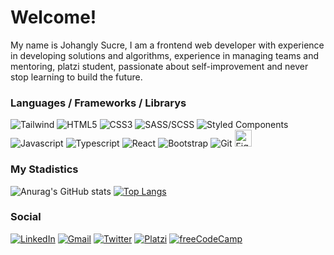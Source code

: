 # Welcome!

My name is Johangly Sucre, I am a frontend web developer with experience in developing solutions and algorithms, experience in managing teams and mentoring, platzi student, passionate about self-improvement and never stop learning to build the future.

### Languages / Frameworks / Librarys

<p>
  <img alt="Tailwind" src="https://img.shields.io/badge/-Tailwind-%23333333.svg?&style=for-the-badge&logo=tailwindcss&logoColor=07B6D5" />
  <img alt="HTML5" src="https://img.shields.io/badge/-HTML5-%23E34F26.svg?&style=for-the-badge&logo=HTML5&logoColor=white" />
  <img alt="CSS3" src="https://img.shields.io/badge/-Css3-%231572B6.svg?&style=for-the-badge&logo=css3&logoColor=white" />
  <img alt="SASS/SCSS" src="https://img.shields.io/badge/-SASS/SCSS-%23CC6699.svg?&style=for-the-badge&logo=SASS&logoColor=white" />
  <img alt="Styled Components" src="https://img.shields.io/badge/-Styled_Components-%23db7092.svg?&style=for-the-badge&logo=styled-components&logoColor=white" />
  <img alt="Javascript" src="https://img.shields.io/badge/-JavaScript-%23F7DF1E.svg?&style=for-the-badge&logo=javascript&logoColor=333" />
  <img alt="Typescript" src="https://img.shields.io/badge/-TypeScript-%234488ee.svg?&style=for-the-badge&logo=typescript&logoColor=white" />
<!--   <img alt="Webpack" src="https://img.shields.io/badge/-Webpack-8DD6F9?style=flat-square&logo=webpack&logoColor=white" /> -->
<!--   <img alt="Nodejs" src="https://camo.githubusercontent.com/16c921bc8fbac9756892f9344acbe27a5be09b60671d9db1fc8a6cb33b5cccd6/68747470733a2f2f696d672e736869656c64732e696f2f62616467652f2d4e6f64652e6a732d3343383733413f7374796c653d666c6174266c6f676f3d4e6f64652e6a73266c6f676f436f6c6f723d7768697465" /> -->
  <img alt="React" src="https://img.shields.io/badge/-React-%2345b8d8.svg?&style=for-the-badge&logo=react&logoColor=white" />
<!--   <img alt="React Router" src="https://img.shields.io/badge/-React_Router-CA4245?style=flat-square&logo=react-router&logoColor=white" /> -->
<!--   <img alt="Redux" src="https://img.shields.io/badge/-Redux-764ABC?style=flat-square&logo=redux&logoColor=white" /> -->
  <img alt="Bootstrap" src="https://img.shields.io/badge/-Bootstrap-%23712CF9.svg?&style=for-the-badge&logo=bootstrap&logoColor=white" />
<!--   <img alt="Postman" src="https://img.shields.io/badge/-Postman-FF6C37?style=flat-square&logo=postman&logoColor=white" /> -->
<!--   <img alt="MySQL" src="https://img.shields.io/badge/MySQL-00000F?style=for-the-badge&logo=mysql&logoColor=white" width="81px" height="20px"/> -->
<!--   <img alt="MongoDB" src="https://img.shields.io/badge/MongoDB-4EA94B?style=for-the-badge&logo=mongodb&logoColor=white" width="81px" height="20px"/> -->
<!--   <img alt="Postgres" src="https://img.shields.io/badge/PostgreSQL-316192?style=for-the-badge&logo=postgresql&logoColor=white" width="81px" height="20px"/> -->
<!--   <img alt="SQLite" src="https://img.shields.io/badge/SQLite-07405E?style=for-the-badge&logo=sqlite&logoColor=white" width="81px" height="20px"/> -->
<!--   <img alt="Sequelize" src="https://img.shields.io/badge/sequelize-323330?style=for-the-badge&logo=sequelize&logoColor=blue" width="81px" height="20px"/> -->
  <img alt="Git" src="https://img.shields.io/badge/-Git-%23F05032.svg?&style=for-the-badge&logo=git&logoColor=white" />
  <img alt="Figma" style="width:27px" src="https://raw.githubusercontent.com/rahulbanerjee26/githubAboutMeGenerator/main/icons/figma.svg" />
  
<!--   <img alt="Npm" src="https://img.shields.io/badge/-NPM-CB3837?style=flat-square&logo=npm&logoColor=white" /> -->
<!--   <img alt="Vercel" src="https://img.shields.io/badge/-Vercel-000000?style=flat-square&logo=vercel&logoColor=white" /> -->
<!--   <img alt="Heroku" src="https://img.shields.io/badge/Heroku-430098?style=for-the-badge&logo=heroku&logoColor=white" width="81px" height="20px"/> -->
</p>

<!-- 
-->
### My Stadistics
![Anurag's GitHub stats](https://github-readme-stats-johangly.vercel.app/api?username=johangly&show_icons=true)
[![Top Langs](https://github-readme-stats-johangly.vercel.app/api/top-langs/?username=johangly&layout=compact)](https://github.com/johangly/github-readme-stats)

### Social

<p>
  <a href="https://www.linkedin.com/in/johangly-sucre/" target="_blank"><img alt="LinkedIn" src="https://img.shields.io/badge/-Linkedin-%230077B5.svg?&style=for-the-badge&logo=linkedin&logoColor=white" /></a>
  <a href="johanglyfabiansucre@gmail.com" target="_blank"><img alt="Gmail" src="https://img.shields.io/badge/-Gmail-EA4335?style=for-the-badge&logo=gmail&logoColor=white" /></a>
  <a href="https://twitter.com/Suhangly" target="_blank"><img alt="Twitter" src="https://img.shields.io/badge/-twitter-%2300acee.svg?&style=for-the-badge&logo=twitter&logoColor=white" /></a>
  <a href="https://platzi.com/p/johanglysucre/" target="_blank"><img alt="Platzi" src="https://img.shields.io/badge/-platzi-%23273b47.svg?&style=for-the-badge&logo=platzi&logoColor=98ca3f" /></a>
  <a href="https://www.freecodecamp.org/espanol/johangly_sucre" target="_blank"><img alt="freeCodeCamp" src="https://img.shields.io/badge/-freeCodeCamp-%23333333.svg?&style=for-the-badge&logo=freeCodeCamp&logoColor=white" /></a>
</p>
